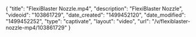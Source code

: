 {
    "title": "FlexiBlaster Nozzle.mp4",
    "description": "FlexiBlaster Nozzle",
    "videoid": "103861729",
    "date_created": "1499452120",
    "date_modified": "1499452252",
    "type": "captivate",
    "layout": "video",
    "url": "\/v\/flexiblaster-nozzle-mp4\/103861729"
}